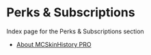 # Perks & Subscriptions

Index page for the Perks & Subscriptions section

* [About MCSkinHistory PRO](/help/perks-and-subscriptions/about-mcskinhistory-pro)
